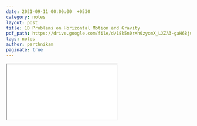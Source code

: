 ```yaml
---
date: 2021-09-11 00:00:00  +0530
category: notes
layout: post
title: 1D Problems on Horizontal Motion and Gravity
pdf_path: https://drive.google.com/file/d/18k5n0rXh0zyomX_LXZA3-gaH68juM_2t/preview?usp=sharing
tags: notes
author: parthnikam
paginate: true
---
```


<iframe class="embed-pdf" src="{{ page.pdf_path }}#toolbar=0" seamless="seamless" scrolling="no" style="overflow:hidden"></iframe>
